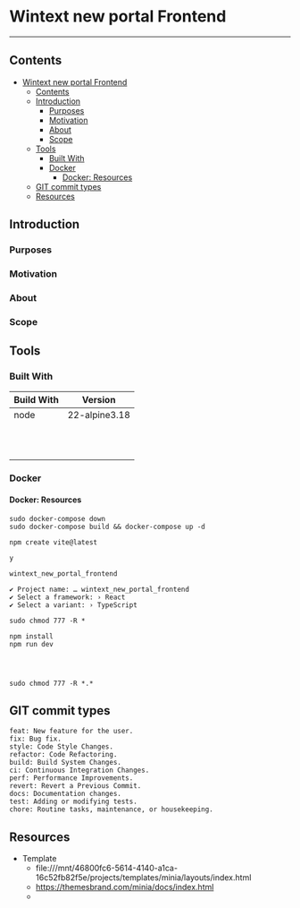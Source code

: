 # Wintext new portal Frontend
---------------

## Contents
- [Wintext new portal Frontend](#wintext-new-portal-frontend)
  - [Contents](#contents)
  - [Introduction](#introduction)
    - [Purposes](#purposes)
    - [Motivation](#motivation)
    - [About](#about)
    - [Scope](#scope)
  - [Tools](#tools)
    - [Built With](#built-with)
    - [Docker](#docker)
      - [Docker: Resources](#docker-resources)
  - [GIT commit types](#git-commit-types)
  - [Resources](#resources)


## Introduction

### Purposes

### Motivation


### About


### Scope



## Tools

### Built With


| Build With       | Version       |
| ---------------- | ------------- |
| node             | 22-alpine3.18 |
|                  |               |
|                  |               |
|                  |               |
|                  |               |
|                  |               |
|                  |               |
|                  |               |
|                  |               |
|                  |               |
|                  |               |
|                  |               |



### Docker
#### Docker: Resources
```
sudo docker-compose down
sudo docker-compose build && docker-compose up -d

npm create vite@latest

y

wintext_new_portal_frontend

✔ Project name: … wintext_new_portal_frontend
✔ Select a framework: › React
✔ Select a variant: › TypeScript

sudo chmod 777 -R *

npm install
npm run dev

```

```



```

```
sudo chmod 777 -R *.*
```



## GIT commit types
```
feat: New feature for the user.
fix: Bug fix.
style: Code Style Changes.
refactor: Code Refactoring.
build: Build System Changes.
ci: Continuous Integration Changes.
perf: Performance Improvements.
revert: Revert a Previous Commit.
docs: Documentation changes.
test: Adding or modifying tests.
chore: Routine tasks, maintenance, or housekeeping.
```


## Resources
- Template
  - file:///mnt/46800fc6-5614-4140-a1ca-16c52fb82f5e/projects/templates/minia/layouts/index.html
  - https://themesbrand.com/minia/docs/index.html
  - 
